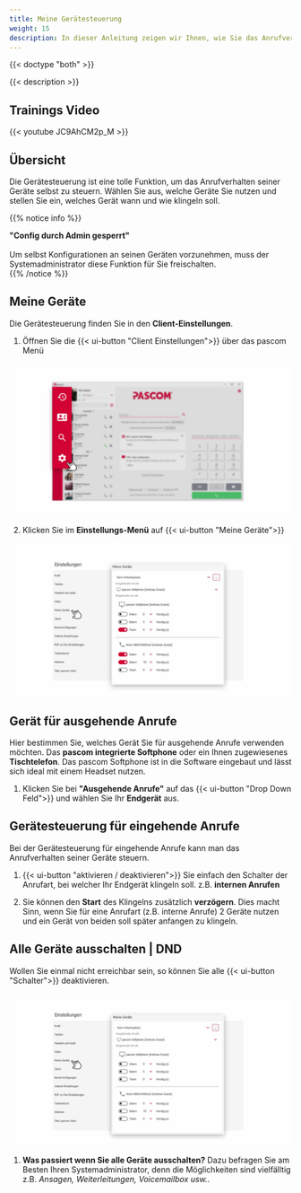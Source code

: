```yaml
---
title: Meine Gerätesteuerung
weight: 15
description: In dieser Anleitung zeigen wir Ihnen, wie Sie das Anrufverhalten Ihrer Geräte steuern können. 
---
```


{{< doctype "both" >}}
 
{{< description >}}

## Trainings Video

{{< youtube JC9AhCM2p_M >}} 


## Übersicht


Die Gerätesteuerung ist eine tolle Funktion, um das Anrufverhalten seiner Geräte selbst zu steuern. Wählen Sie aus, welche Geräte Sie nutzen und stellen Sie ein, welches Gerät wann und wie klingeln soll. 

{{% notice info %}}

**"Config durch Admin gesperrt"**
<br />
<br />
Um selbst Konfigurationen an seinen Geräten vorzunehmen, muss der Systemadministrator diese Funktion für Sie freischalten.  
{{% /notice %}}

## Meine Geräte

Die Gerätesteuerung finden Sie in den **Client-Einstellungen**.

1. Öffnen Sie die {{< ui-button "Client Einstellungen">}} über das pascom Menü


![Client Einstellungen öffnen](open_clientsettings.jpg)
</br>

2. Klicken Sie im **Einstellungs-Menü** auf {{< ui-button "Meine Geräte">}}


![Die Gerätesteuerung](mydevices_on.de.jpg)
</br>

## Gerät für ausgehende Anrufe

Hier bestimmen Sie, welches Gerät Sie für ausgehende Anrufe verwenden möchten. Das **pascom integrierte Softphone** oder ein Ihnen zugewiesenes **Tischtelefon**. Das pascom Softphone ist in die Software eingebaut und lässt sich ideal mit einem Headset nutzen. 

1. Klicken Sie bei **"Ausgehende Anrufe"** auf das {{< ui-button "Drop Down Feld">}} und wählen Sie Ihr **Endgerät** aus. 

## Gerätesteuerung für eingehende Anrufe

Bei der Gerätesteuerung für eingehende Anrufe kann man das Anrufverhalten seiner Geräte steuern.

1. {{< ui-button "aktivieren / deaktivieren">}} Sie einfach den Schalter der Anrufart, bei welcher Ihr Endgerät klingeln soll. z.B. **internen Anrufen**

2. Sie können den **Start** des Klingelns zusätzlich **verzögern**. Dies macht Sinn, wenn Sie für eine Anrufart (z.B. interne Anrufe) 2 Geräte nutzen und ein Gerät von beiden soll später anfangen zu klingeln.

## Alle Geräte ausschalten | DND

Wollen Sie einmal nicht erreichbar sein, so können Sie alle {{< ui-button "Schalter">}} deaktivieren. 

![Alle Geräte ausschalten](mydevices_off.de.jpg)
</br>

1. **Was passiert wenn Sie alle Geräte ausschalten?** Dazu befragen Sie am Besten Ihren Systemadministrator, denn die Möglichkeiten sind vielfälltig z.B. *Ansagen, Weiterleitungen, Voicemailbox usw.*.

<br />